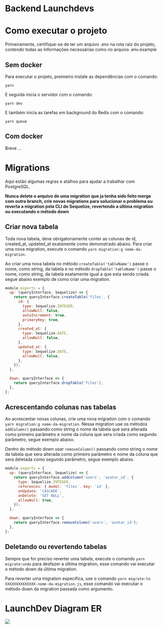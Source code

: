 # Backend Launchdevs

# Como executar o projeto

Primeiramente, certifique-se de ter um arquivo .env na rota raiz do projeto, contendo todas as Informações necessárias como no arquivo .env.example

## Sem docker

Para executar o projeto, preimeiro instale as dependências com o comando:

```
yarn
```

E seguida inicia o servidor com o comando:

```
yarn dev
```

E também inicia as tarefas em background do Redis com o comando:

```
yarn queue
```

## Com docker

Breve ...

# Migrations

Aqui estão algumas regras e atalhos para ajudar a trabalhar com PostgreSQL.

**Nunca delete o arquivo de uma migration que ja tenha sido feito merge com outra branch, crie novas migrations para solucionar o problema ou reverta a migration pela CLI do Sequelize, revertendo a última migration ou executando o método down**

## Criar nova tabela

Toda nova tabela, deve obrigatoriamente conter as colunas de id, created_at, updated_at exatamente como demonstrado abaixo. Para criar uma nova migration, execute o comando `yarn migration:g nome-da-migration`.

Ao criar uma nova tabela no método `createTable('tableName')` passe o nome, como string, da tabela e no método `dropTable('tableName')` passe o nome, como string, da tabela exatamente igual a que esta sendo criada. segue abaixo exemplo de como criar uma migration.

```js
module.exports = {
  up: (queryInterface, Sequelize) => {
    return queryInterface.createTable('files', {
      id: {
        type: Sequelize.INTEGER,
        allowNull: false,
        autoIncrement: true,
        primaryKey: true,
      },
      created_at: {
        type: Sequelize.DATE,
        allowNull: false,
      },
      updated_at: {
        type: Sequelize.DATE,
        allowNull: false,
      },
    });
  },

  down: queryInterface => {
    return queryInterface.dropTable('files');
  },
};
```

## Acrescentando colunas nas tabelas

Ao acrescentar novas colunas, crie uma nova migration com o comando `yarn migration:g nome-da-migration`. Nessa migration use os métodos `addColumn()` passando como string o nome da tabela que sera alterada como primeiro parâmetro e nome da coluna que sera criada como segundo parâmetro, segue exemplo abaixo.

Dentro do método down usar `removeColumn()` passando como string o nome da tabela que sera alterada como primeiro parâmetro e nome da coluna que sera deletada como segundo parâmetro, segue exemplo abaixo.

```js
module.exports = {
  up: (queryInterface, Sequelize) => {
    return queryInterface.addColumn('users', 'avatar_id', {
      type: Sequelize.INTEGER,
      references: { model: 'files', key: 'id' },
      onUpdate: 'CASCADE',
      onDelete: 'SET NULL',
      allowNull: true,
    });
  },

  down: queryInterface => {
    return queryInterface.removeColumn('users', 'avatar_id');
  },
};
```

## Deletando ou revertendo tabelas

Sempre que for preciso reverter uma tabela, execute o comando `yarn migrate:undo` para desfazer a última migration, esse comando vai executar o método down da última migration.

Para reverter uma migration específica, use o comando `yarn migrate:to XXXXXXXXXXXXXX-nome-da-migration.js`, esse comando vai executar o método down da migration passada como argumento.

# LaunchDev Diagram ER
![](https://i.ibb.co/N9gGc96/Launch-Dev-DER.png)
